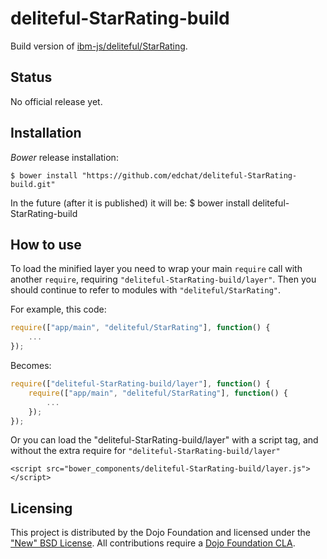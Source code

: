 # deliteful-StarRating-build

Build version of [ibm-js/deliteful/StarRating](https://github.com/ibm-js/deliteful/StarRating).

## Status

No official release yet.

## Installation

_Bower_ release installation:

    $ bower install "https://github.com/edchat/deliteful-StarRating-build.git"
In the future (after it is published) it will be:
    $ bower install deliteful-StarRating-build


## How to use

To load the minified layer you need to wrap your main `require` call with another `require`, requiring `"deliteful-StarRating-build/layer"`. Then you should continue to
refer to modules with `"deliteful/StarRating"`.

For example, this code:
```js
require(["app/main", "deliteful/StarRating"], function() {
	...
});
```
Becomes:
```js
require(["deliteful-StarRating-build/layer"], function() {
	require(["app/main", "deliteful/StarRating"], function() {
		...
	});
});
```

Or you can load the "deliteful-StarRating-build/layer" with a script tag, and without the extra require for `"deliteful-StarRating-build/layer"`
```
<script src="bower_components/deliteful-StarRating-build/layer.js"></script>
```

## Licensing

This project is distributed by the Dojo Foundation and licensed under the ["New" BSD License](./LICENSE).
All contributions require a [Dojo Foundation CLA](http://dojofoundation.org/about/claForm).

